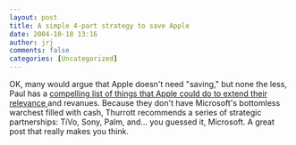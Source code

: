 ```yaml
---
layout: post
title: A simple 4-part strategy to save Apple
date: 2004-10-18 13:16
author: jrj
comments: false
categories: [Uncategorized]
---
```

OK, many would argue that Apple doesn't need "saving," but none the less, Paul has a <a href="http://www.internet-nexus.com/2004_10_17_archive.htm#109810397406405687" target="_blank">compelling list of things that Apple could do to extend their relevance </a>and revanues. Because they don't have Microsoft's bottomless warchest filled with cash, Thurrott recommends a series of strategic partnerships: TiVo, Sony, Palm, and... you guessed it, Microsoft. A great post that really makes you think.
